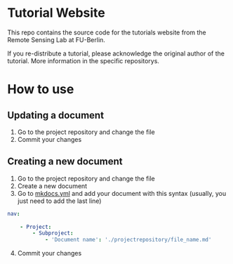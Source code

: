# Tutorial Website

This repo contains the source code for the tutorials website from the Remote Sensing Lab at FU-Berlin.

If you re-distribute a tutorial, please acknowledge the original author of the tutorial. More information in the specific repositorys.

# How to use

## Updating a document
1. Go to the project repository and change the file
2. Commit your changes

## Creating a new document
1. Go to the project repository and change the file
2. Create a new document
3. Go to [mkdocs.yml](https://github.com/Remote-Sensing-at-FU-Berlin/Remote-Sensing-at-FU-Berlin.github.io/blob/main/mkdocs.yml) and add your document with this syntax (usually, you just need to add the last line)

```yml
nav:
    
    - Project:
        - Subproject:
            - 'Document name': './projectrepository/file_name.md'
```
4. Commit your changes
